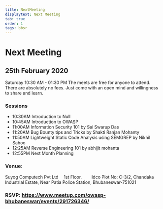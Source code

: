 ```yaml
---
title: NextMeeting
displaytext: Next Meeting
tab: true
order: 1
tags: bbsr
---
```


# **Next Meeting**

## 25th February 2020

Saturday 10:30 AM - 01:30 PM The meets are free for anyone to attend.
There are absolutely no fees. Just come with an open mind and
willingness to share and learn.


### **Sessions**

* 10:30AM Introduction to Null
* 10:45AM Introduction to OWASP
* 11:00AM Information Security 101 by Sai Swarup Das
* 11:20AM Bug Bounty tips and Tricks by Shakti Ranjan Mohanty
* 11:50AM Lightweight Static Code Analysis using SEMGREP by Nikhil Sahoo
* 12:25AM Reverse Engineering 101 by abhijit mohanta
* 12:55PM Next Month Planning

### **Venue:**

Suyog Computech Pvt Ltd  
1st Floor.    
Idco Plot No: C-3/2, Chandaka Industrial Estate, Near Patia Police Station, Bhubaneswar-751021

### RSVP: https://www.meetup.com/owasp-bhubaneswar/events/291726346/

